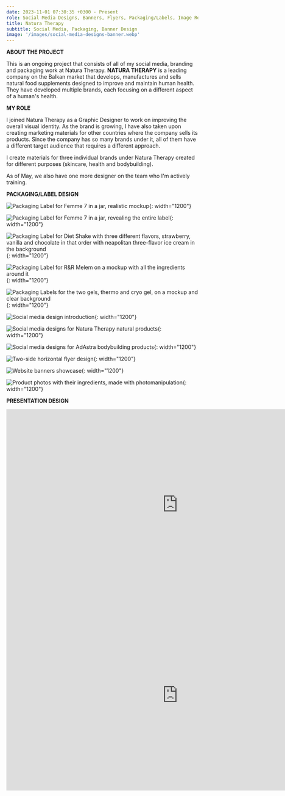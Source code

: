 ```yaml
---
date: 2023-11-01 07:30:35 +0300 - Present
role: Social Media Designs, Banners, Flyers, Packaging/Labels, Image Retouching
title: Natura Therapy 
subtitle: Social Media, Packaging, Banner Design
image: '/images/social-media-designs-banner.webp'
---
```


__ABOUT THE PROJECT__

This is an ongoing project that consists of all of my social media, branding and packaging work at Natura Therapy. __NATURA THERAPY__ is a leading company on the Balkan market that develops, manufactures and sells natural food supplements designed to improve and maintain human health. They have developed multiple brands, each focusing on a different aspect of a human's health. 

__MY ROLE__

I joined Natura Therapy as a Graphic Designer to work on improving the overall visual identity. As the brand is growing, I have also taken upon creating marketing materials for other countries where the company sells its products. Since the company has so many brands under it, all of them have a different target audience that requires a different approach.

I create materials for three individual brands under Natura Therapy created for different purposes (skincare, health and bodybuilding).

As of May, we also have one more designer on the team who I'm actively training.

__PACKAGING/LABEL DESIGN__

![Packaging Label for Femme 7 in a jar, realistic mockup](/images/femme_label_mockup.webp){: width="1200"}

![Packaging Label for Femme 7 in a jar, revealing the entire label](/images/femme_label_open.webp){: width="1200"}

![Packaging Label for Diet Shake with three different flavors, strawberry, vanilla and chocolate in that order with neapolitan three-flavor ice cream in the background](/images/diet_shake_labels_flavors.webp){: width="1200"}

![Packaging Label for R&R Melem on a mockup with all the ingredients around it](/images/rnr_melem_label_mockup.webp){: width="1200"}

![Packaging Labels for the two gels, thermo and cryo gel, on a mockup and clear background](/images/thermo_cryo_packaging_mockup.webp){: width="1200"}

![Social media design introduction](/images/social_media_design_intro.webp){: width="1200"}

![Social media designs for Natura Therapy natural products](/images/natura_therapy_social_media.webp){: width="1200"}

![Social media designs for AdAstra bodybuilding products](/images/adastra_social_media.webp){: width="1200"}

![Two-side horizontal flyer design](/images/flyer_design_showcase.webp){: width="1200"}

![Website banners showcase](/images/website_banner_designs.webp){: width="1200"}

![Product photos with their ingredients, made with photomanipulation](/images/website_product_photos.webp){: width="1200"}


__PRESENTATION DESIGN__

<iframe style="width:900px;height:500px" src="https://online.fliphtml5.com/wtexh/bdot/"  seamless="seamless" scrolling="no" frameborder="0" allowtransparency="true" allowfullscreen="true" ></iframe>

<iframe style="width:900px;height:500px" src="https://online.fliphtml5.com/wtexh/zctu/"  seamless="seamless" scrolling="no" frameborder="0" allowtransparency="true" allowfullscreen="true" ></iframe>